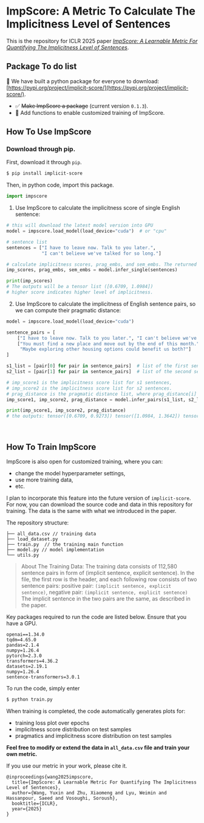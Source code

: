 # ImpScore: A Metric To Calculate The Implicitness Level of Sentences

This is the repository for ICLR 2025 paper *[ImpScore: A Learnable Metric For Quantifying The Implicitness Level of Sentences](https://openreview.net/forum?id=gYWqxXE5RJ)*.

## Package To do list
:hammer: We have built a python package for everyone to download: [https://pypi.org/project/implicit-score/](https://pypi.org/project/implicit-score/).

- :white_check_mark: ~~Make ImpScore a package~~ (current version `0.1.3`).
- :black_square_button: Add functions to enable customized training of ImpScore.


## How To Use ImpScore
### Download through pip.
First, download it through `pip`.

```bash
$ pip install implicit-score
```

Then, in python code, import this package.
```python
import impscore
```

1. Use ImpScore to calculate the implicitness score of single English sentence:
```python
# this will download the latest model version into GPU
model = impscore.load_model(load_device="cuda")  # or "cpu"

# sentence list
sentences = ["I have to leave now. Talk to you later.",
             "I can't believe we've talked for so long."]

# calculate implicitness scores, prag_embs, and sem_embs. The returned variables are lists of results.
imp_scores, prag_embs, sem_embs = model.infer_single(sentences)

print(imp_scores)
# The outputs will be a tensor list ([0.6709, 1.0984])
# higher score indicates higher level of implicitness.
```

2. Use ImpScore to calculate the implicitness of English sentence pairs, so we can compute their pragmatic distance:
```python
model = impscore.load_model(load_device="cuda")

sentence_pairs = [
    ["I have to leave now. Talk to you later.", "I can't believe we've talked for so long."],
    ["You must find a new place and move out by the end of this month.",
     "Maybe exploring other housing options could benefit us both?"]
]

s1_list = [pair[0] for pair in sentence_pairs]  # list of the first sentence in pairs
s2_list = [pair[1] for pair in sentence_pairs]  # list of the second sentence in pairs

# imp_score1 is the implicitness score list for s1 sentences,
# imp_score2 is the implicitness score list for s2 sentences.
# prag_distance is the pragmatic distance list, where prag_distance[i] is the pragmatic distance between s1[i] and s2[i].
imp_score1, imp_score2, prag_distance = model.infer_pairs(s1_list, s2_list)

print(imp_score1, imp_score2, prag_distance)
# the outputs: tensor([0.6709, 0.9273]) tensor([1.0984, 1.3642]) tensor([0.6660, 0.7115])
```
<br>

## How To Train ImpScore
ImpScore is also open for customized training, where you can:
- change the model hyperparameter settings,
- use more training data,
- etc.

I plan to incorporate this feature into the future version of `implicit-score`. 
For now, you can download the source code and data in this repository for training. The data is the same with what we introduced in the paper.

The repository structure:
```plaintext
├── all_data.csv // training data
├── load_dataset.py
├── train.py  // the training main function
├── model.py // model implementation
└── utils.py 
```

> About The Training Data:
> The training data consists of 112,580 sentence pairs in form of (implicit sentence, explicit sentence). In the file, the first row is the header, and each following row consists of two sentence pairs:
> positive pair: `(implicit sentence, explicit sentence)`, negative pair: `(implicit sentence, explicit sentence)`
> The implicit sentence in the two pairs are the same, as described in the paper.

Key packages required to run the code are listed below. Ensure that you have a GPU.
```plaintext
openai==1.34.0
tqdm=4.65.0
pandas=2.1.4
numpy=1.26.4
pytorch=2.3.0
transformers=4.36.2
datasets=2.19.1
numpy=1.26.4
sentence-transformers=3.0.1
```

To run the code, simply enter
```bash
$ python train.py
```

When training is completed, the code automatically generates plots for:
- training loss plot over epochs
- implicitness score distribution on test samples
- pragmatics and implicitness score distribution on test samples

**Feel free to modify or extend the data in `all_data.csv` file and train your own metric.**

If you use our metric in your work, please cite it.
```bitex
@inproceedings{wang2025impscore,
  title={ImpScore: A Learnable Metric For Quantifying The Implicitness Level of Sentences},
  author={Wang, Yuxin and Zhu, Xiaomeng and Lyu, Weimin and Hassanpour, Saeed and Vosoughi, Soroush},
  booktitle={ICLR},
  year={2025}
}
```
